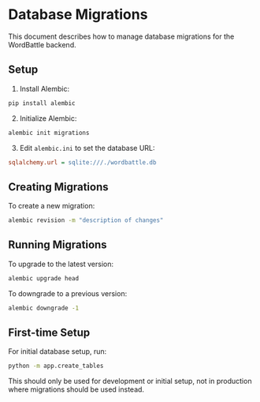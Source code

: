 # Database Migrations

This document describes how to manage database migrations for the WordBattle backend.

## Setup

1. Install Alembic:
```bash
pip install alembic
```

2. Initialize Alembic:
```bash
alembic init migrations
```

3. Edit `alembic.ini` to set the database URL:
```ini
sqlalchemy.url = sqlite:///./wordbattle.db
```

## Creating Migrations

To create a new migration:
```bash
alembic revision -m "description of changes"
```

## Running Migrations

To upgrade to the latest version:
```bash
alembic upgrade head
```

To downgrade to a previous version:
```bash
alembic downgrade -1
```

## First-time Setup

For initial database setup, run:
```bash
python -m app.create_tables
```

This should only be used for development or initial setup, not in production where migrations should be used instead.
